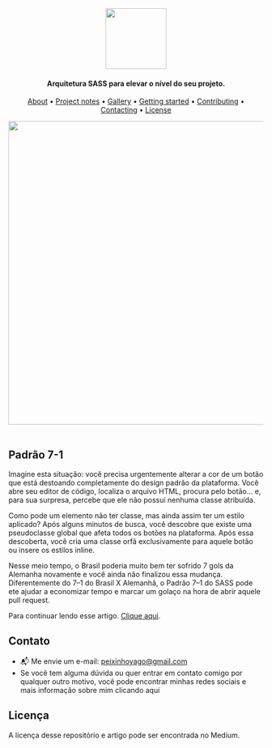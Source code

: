 <div align="center">
      <img src="https://sass-lang.com/assets/img/styleguide/seal-color.png" align="center" width="120px"/>
</div>


<h4 align="center">Arquitetura SASS para elevar o nível do seu projeto.</h4>


<p align="center">
  <a href="#about-the-project">About</a> • 
  <a href="#project-notes">Project notes</a> •
  <a href="#gallery">Gallery</a> •
  <a href="#getting-started">Getting started</a> •
  <a href="#contributing">Contributing</a> •
  <a href="#contacting">Contacting</a> •
  <a href="#license">License</a>
</p>

<div align="center">
<img src="https://miro.medium.com/v2/resize:fit:4800/format:webp/1*ah1tBfd32KL47cW-1EtrEQ.png" width="600px">
</div>

<br>

## Padrão 7-1
Imagine esta situação: você precisa urgentemente alterar a cor de um botão que está destoando completamente do design padrão da plataforma. Você abre seu editor de código, localiza o arquivo HTML, procura pelo botão… e, para sua surpresa, percebe que ele não possui nenhuma classe atribuída.

Como pode um elemento não ter classe, mas ainda assim ter um estilo aplicado? Após alguns minutos de busca, você descobre que existe uma pseudoclasse global que afeta todos os botões na plataforma. Após essa descoberta, você cria uma classe orfã exclusivamente para aquele botão ou insere os estilos inline.

Nesse meio tempo, o Brasil poderia muito bem ter sofrido 7 gols da Alemanha novamente e você ainda não finalizou essa mudança. Diferentemente do 7–1 do Brasil X Alemanhã, o Padrão 7–1 do SASS pode ete ajudar a economizar tempo e marcar um golaço na hora de abrir aquele pull request.

Para continuar lendo esse artigo. [Clique aqui](https://medium.com/@peixinhoyago/padr%C3%A3o-7-1-sass-0f768cb31d89).

## Contato

- 📬 Me envie um e-mail: peixinhoyago@gmail.com
- Se você tem alguma dúvida ou quer entrar em contato comigo por qualquer outro motivo, você pode encontrar minhas redes sociais e mais informação sobre mim clicando aqui
  
## Licença
A licença desse repositório e artigo pode ser encontrada no Medium.
